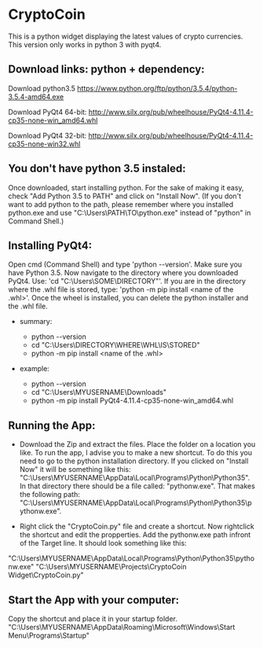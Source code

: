 CryptoCoin
=======

This is a python widget displaying the latest values of crypto currencies.
This version only works in python 3 with pyqt4.

Download links: python + dependency:
-------------

  Download python3.5
  https://www.python.org/ftp/python/3.5.4/python-3.5.4-amd64.exe
  
  
  Download PyQt4 64-bit:
  http://www.silx.org/pub/wheelhouse/PyQt4-4.11.4-cp35-none-win_amd64.whl
  
  Download PyQt4 32-bit:
  http://www.silx.org/pub/wheelhouse/PyQt4-4.11.4-cp35-none-win32.whl
  
  
You don't have python 3.5 instaled:
-------------
  
  Once downloaded, start installing python. For the sake of making it easy, check "Add Python 3.5 to PATH" 
  and click on "Install Now". (If you don't want to add python to the path, please remember where you installed python.exe and use "C:\Users\PATH\TO\python.exe" instead of "python" in Command Shell.)
  
Installing PyQt4:
-------------

  Open cmd (Command Shell) and type 'python --version'. Make sure you have Python 3.5.
  Now navigate to the directory where you downloaded PyQt4. Use: 'cd "C:\Users\SOME\DIRECTORY"'.
  If you are in the directory where the .whl file is stored, type: 'python -m pip install <name of the .whl>'.
  Once the wheel is installed, you can delete the python installer and the .whl file.
  
  * summary:
     - python --version
     - cd "C:\Users\DIRECTORY\WHERE\WHL\IS\STORED"
     - python -m pip install <name of the .whl>
  
  * example:
     - python --version
     - cd "C:\Users\MYUSERNAME\Downloads"
     - python -m pip install PyQt4-4.11.4-cp35-none-win_amd64.whl
  
Running the App:
-------------

  * Download the Zip and extract the files. Place the folder on a location you like. To run the app, I advise you to make a new shortcut. To do this you need to go to the python installation directory. If you clicked on "Install Now" it will be something like this: "C:\Users\MYUSERNAME\AppData\Local\Programs\Python\Python35".
  In that directory there should be a file called: "pythonw.exe". That makes the following path: "C:\Users\MYUSERNAME\AppData\Local\Programs\Python\Python35\pythonw.exe".
  
  * Right click the "CryptoCoin.py" file and create a shortcut. Now rightclick the shortcut and edit the propperties. Add the pythonw.exe path infront of the Target line. It should look something like this: <br>
  
  "C:\Users\MYUSERNAME\AppData\Local\Programs\Python\Python35\pythonw.exe" "C:\Users\MYUSERNAME\Projects\CryptoCoin Widget\CryptoCoin.py"
   
Start the App with your computer:
-------------

Copy the shortcut and place it in your startup folder.
"C:\Users\MYUSERNAME\AppData\Roaming\Microsoft\Windows\Start Menu\Programs\Startup"
